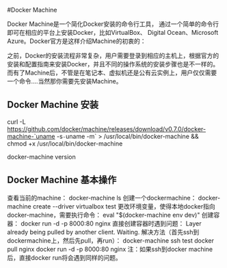 #Docker Machine

Docker Machine是一个简化Docker安装的命令行工具，
通过一个简单的命令行即可在相应的平台上安装Docker，比如VirtualBox、 Digital Ocean、Microsoft Azure。Docker官方是这样介绍Machine的初衷的：

之前，Docker的安装流程非常复杂，用户需要登录到相应的主机上，根据官方的安装和配置指南来安装Docker，并且不同的操作系统的安装步骤也是不一样的。
而有了Machine后，不管是在笔记本、虚拟机还是公有云实例上，用户仅仅需要一个命令....当然那你需要先安装Machine。


## Docker Machine 安装

curl -L https://github.com/docker/machine/releases/download/v0.7.0/docker-machine-`uname -s`-`uname -m` > /usr/local/bin/docker-machine && \
chmod +x /usr/local/bin/docker-machine

docker-machine version

## Docker Machine 基本操作

查看当前的machine：
docker-machine ls
创建一个dockermachine：
docker-machine create --driver virtualbox test
更改环境变量，使得本地docker指向docker-machine，需要执行命令：
eval "$(docker-machine env dev)"
创建容器：
docker run -d -p 8000:80 nginx
直接创建容器时遇到问题：
Layer already being pulled by another client. Waiting.
解决方法（首先ssh到dockermachine上，然后先pull，再run）：
docker-machine ssh test
docker pull nginx
docker run -d -p 8000:80 nginx
注：如果ssh到docker machine后，直接docker run将会遇到同样的问题。

